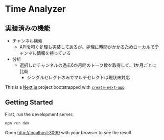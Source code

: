 # Time Analyzer

## 実装済みの機能

- チャンネル検索
  - APIを叩く処理も実装してあるが、処理に時間がかかるためローカルでチャンネル情報を持っている
- 分析
  - 選択したチャンネルの過去6か月間のトーク数を取得して、1か月ごとに比較
    - シングルセレクトのみでマルチセレクトは現状未対応

This is a [Next.js](https://nextjs.org/) project bootstrapped with [`create-next-app`](https://github.com/vercel/next.js/tree/canary/packages/create-next-app).

## Getting Started

First, run the development server:

```bash
npm run dev
```

Open [http://localhost:3000](http://localhost:3000) with your browser to see the result.
